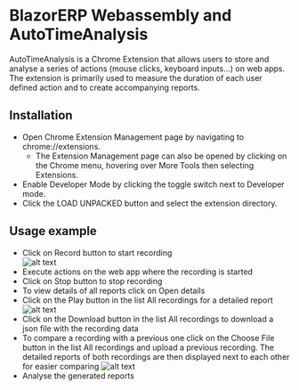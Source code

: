 # BlazorERP Webassembly and AutoTimeAnalysis
AutoTimeAnalysis is a Chrome Extension that allows users to store and analyse a series of actions (mouse clicks, keyboard inputs...) on web apps. The extension is primarily used to measure the duration of each user defined action and to create accompanying reports.

## Installation
* Open Chrome Extension Management page by navigating to chrome://extensions.
  * The Extension Management page can also be opened by clicking on the Chrome menu, hovering over More Tools then selecting Extensions.
* Enable Developer Mode by clicking the toggle switch next to Developer mode.
* Click the LOAD UNPACKED button and select the extension directory.

## Usage example
* Click on Record button to start recording  
![alt text](https://github.com/eahmetovic2/BlazorErp/blob/master/AutoTimeAnalysis/usage/RecordBtn.jpg)
* Execute actions on the web app where the recording is started
* Click on Stop button to stop recording  
* To view details of all reports click on Open details
* Click on the Play button in the list All recordings for a detailed report
![alt text](https://github.com/eahmetovic2/BlazorErp/blob/master/AutoTimeAnalysis/usage/ReportExample.jpg)
* Click on the Download button in the list All recordings to download a json file with the recording data
* To compare a recording with a previous one click on the Choose File button in the list All recordings and upload a previous recording. The detailed reports of both recordings are then displayed next to each other for easier comparing
![alt text](https://github.com/eahmetovic2/BlazorErp/blob/master/AutoTimeAnalysis/usage/CompareExample.jpg)
* Analyse the generated reports
